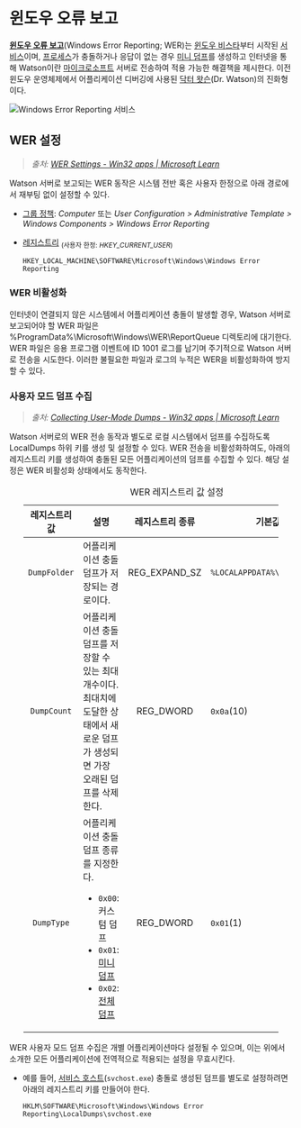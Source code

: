 # 윈도우 오류 보고
**[윈도우 오류 보고](https://learn.microsoft.com/en-us/windows/win32/wer/windows-error-reporting)**(Windows Error Reporting; WER)는 [윈도우 비스타](Windows.md)부터 시작된 [서비스](Service.md)이며, [프로세스](Process.md)가 충돌하거나 응답이 없는 경우 [미니 덤프](ko.Dump#미니-덤프)를 생성하고 인터넷을 통해 Watson이란 [마이크로소프트](https://www.microsoft.com) 서버로 전송하여 적용 가능한 해결책을 제시한다. 이전 윈도우 운영체제에서 어플리케이션 디버깅에 사용된 [닥터 왓슨](https://en.wikipedia.org/wiki/Dr._Watson_(debugger))(Dr. Watson)의 진화형이다.

![Windows Error Reporting 서비스](./images/windows_error_reporting.png)

## WER 설정
> *출처: [WER Settings - Win32 apps | Microsoft Learn](https://learn.microsoft.com/en-us/windows/win32/wer/wer-settings)*

Watson 서버로 보고되는 WER 동작은 시스템 전반 혹은 사용자 한정으로 아래 경로에서 재부팅 없이 설정할 수 있다.

* [그룹 정책](AD.md#그룹-정책): *Computer* 또는 *User Configuration > Administrative Template > Windows Components > Windows Error Reporting*

* [레지스트리](Registry.md) <sub>(사용자 한정: *HKEY_CURRENT_USER*)</sub>

    ```
    HKEY_LOCAL_MACHINE\SOFTWARE\Microsoft\Windows\Windows Error Reporting
    ```

### WER 비활성화
인터넷이 연결되지 않은 시스템에서 어플리케이션 충돌이 발생할 경우, Watson 서버로 보고되어야 할 WER 파일은 %ProgramData%\Microsoft\Windows\WER\ReportQueue 디렉토리에 대기한다. WER 파일은 응용 프로그램 이벤트에 ID 1001 로그를 남기며 주기적으로 Watson 서버로 전송을 시도한다. 이러한 불필요한 파일과 로그의 누적은 WER을 비활성화하여 방지할 수 있다.

### 사용자 모드 덤프 수집
> *출처: [Collecting User-Mode Dumps - Win32 apps | Microsoft Learn](https://learn.microsoft.com/en-us/windows/win32/wer/collecting-user-mode-dumps)*

Watson 서버로의 WER 전송 동작과 별도로 로컬 시스템에서 덤프를 수집하도록 LocalDumps 하위 키를 생성 및 설정할 수 있다. WER 전송을 비활성화하여도, 아래의 레지스트리 키를 생성하여 충돌된 모든 어플리케이션의 덤프를 수집할 수 있다. 해당 설정은 WER 비활성화 상태에서도 동작한다.

<table style="width: 90%; margin-left: auto; margin-right: auto;"><caption style="caption-side: top;">WER 레지스트리 값 설정</caption><colgroup><col style="width: 15%;"/><col style="width: 45%;"/><col style="width: 15%;"/><col style="width: 25%;"/></colgroup><thead><tr><th style="text-align: center;">레지스트리 값</th><th style="text-align: center;">설명</th><th style="text-align: center;">레지스트리 종류</th><th style="text-align: center;">기본값</th></tr></thead><tbody><tr><td style="text-align: center;"><code>DumpFolder</code></td><td>어플리케이션 충돌 덤프가 저장되는 경로이다.</td><td style="text-align: center;">REG_EXPAND_SZ</td><td><code>%LOCALAPPDATA%\CrashDumps</code></td></tr><tr><td style="text-align: center;"><code>DumpCount</code></td><td>어플리케이션 충돌 덤프를 저장할 수 있는 최대 개수이다. 최대치에 도달한 상태에서 새로운 덤프가 생성되면 가장 오래된 덤프를 삭제한다.</td><td style="text-align: center;">REG_DWORD</td><td><code>0x0a</code>(10)</td></tr><tr><td style="text-align: center;"><code>DumpType</code></td><td>어플리케이션 충돌 덤프 종류를 지정한다.<ul><li><code>0x00</code>: 커스텀 덤프</li><li><code>0x01</code>: <a href="Dump.md#미니-덤프">미니 덤프</a></li><li><code>0x02</code>: <a href="Dump.md#전체-덤프">전체 덤프</a></li></ul></td><td style="text-align: center;">REG_DWORD</td><td><code>0x01</code>(1)</td></tr></tbody></table>

WER 사용자 모드 덤프 수집은 개별 어플리케이션마다 설정될 수 있으며, 이는 위에서 소개한 모든 어플리케이션에 전역적으로 적용되는 설정을 무효시킨다.

* 예를 들어, [서비스 호스트](Service.md#서비스-호스트)(`svchost.exe`) 충돌로 생성된 덤프를 별도로 설정하려면 아래의 레지스트리 키를 만들어야 한다.

    ```
    HKLM\SOFTWARE\Microsoft\Windows\Windows Error Reporting\LocalDumps\svchost.exe
    ```
